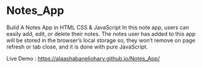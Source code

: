 # Notes_App
Build A Notes App in HTML CSS &amp; JavaScript 
In this note app, users can easily add, edit, or delete their notes. The notes user has added to this app will be stored in the browser’s local storage so, they won’t remove on page refresh or tab close, and it is done with pure JavaScript.

Live Demo : https://alaashabaneljohary.github.io/Notes_App/
